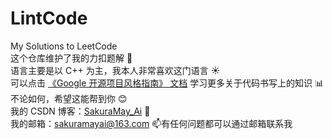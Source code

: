 # LintCode
My Solutions to LeetCode  
这个仓库维护了我的力扣题解 :blue_heart:  
语言主要是以 C++ 为主，我本人非常喜欢这门语言 :sunny:  
可以点击 [《Google 开源项目风格指南》 文档](https://zh-google-styleguide.readthedocs.io/en/latest/) 学习更多关于代码书写上的知识 :bar_chart:
不论如何，希望这能帮到你 :blush:  
我的 CSDN 博客：[SakuraMay_Ai](https://blog.csdn.net/qq_37701948?type=blog "SakuraMay_Ai") :crystal_ball:  
我的邮箱：sakuramayai@163.com :mailbox:有任何问题都可以通过邮箱联系我
